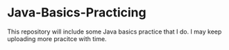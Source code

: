 # Java-Basics-Practicing
This repository will include some Java basics practice that I do. I may keep uploading more pracitce with time.
